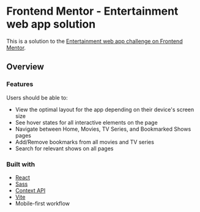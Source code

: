 # Frontend Mentor - Entertainment web app solution

This is a solution to the [Entertainment web app challenge on Frontend Mentor](https://www.frontendmentor.io/challenges/entertainment-web-app-J-UhgAW1X). 

## Overview

### Features

Users should be able to:

- View the optimal layout for the app depending on their device's screen size
- See hover states for all interactive elements on the page
- Navigate between Home, Movies, TV Series, and Bookmarked Shows pages
- Add/Remove bookmarks from all movies and TV series
- Search for relevant shows on all pages

### Built with

- [React](https://reactjs.org/) 
- [Sass](https://sass-lang.com/)
- [Context API](https://reactjs.org/docs/context.html) 
- [Vite](https://vitejs.dev/) 
- Mobile-first workflow



